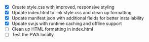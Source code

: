 - [x] Create style.css with improved, responsive styling
- [x] Update index.html to link style.css and clean up formatting
- [x] Update manifest.json with additional fields for better installability
- [x] Update sw.js with runtime caching and offline support
- [ ] Clean up HTML formatting in index.html
- [ ] Test the PWA locally
